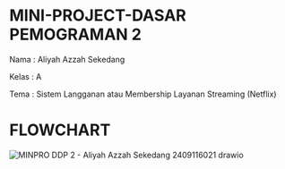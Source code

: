 # MINI-PROJECT-DASAR PEMOGRAMAN 2
Nama : Aliyah Azzah Sekedang

Kelas : A

Tema : Sistem Langganan atau Membership Layanan Streaming (Netflix)

# FLOWCHART
![MINPRO DDP 2 - Aliyah Azzah Sekedang 2409116021 drawio](https://github.com/user-attachments/assets/9d79c567-549a-48ec-b7b4-291bb83b0c71)


